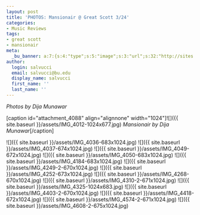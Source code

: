 ```yaml
---
layout: post
title: 'PHOTOS: Mansionair @ Great Scott 3/24'
categories:
- Music Reviews
tags:
- great scott
- mansionair
meta:
  _bu_banner: a:7:{s:4:"type";s:5:"image";s:3:"url";s:32:"http://sites.bu.edu/wtbu/files/2019/03/IMG_4325.jpg";s:3:"alt";s:0:"";s:7:"post_id";s:4:"4098";s:4:"html";s:0:"";s:8:"position";s:12:"contentWidth";s:7:"caption";s:0:"";}
author:
  login: salvucci
  email: salvucci@bu.edu
  display_name: salvucci
  first_name: ''
  last_name: ''
---
```

_Photos by Dija Munawar_

\[caption id="attachment\_4088" align="alignnone" width="1024"\]![]({{ site.baseurl }}/assets/IMG_4012-1024x677.jpg) _Mansionair by Dija Munawar_\[/caption\]

![]({{ site.baseurl }}/assets/IMG_4036-683x1024.jpg) ![]({{ site.baseurl }}/assets/IMG_4037-674x1024.jpg) ![]({{ site.baseurl }}/assets/IMG_4049-672x1024.jpg) ![]({{ site.baseurl }}/assets/IMG_4050-683x1024.jpg) ![]({{ site.baseurl }}/assets/IMG_4184-683x1024.jpg) ![]({{ site.baseurl }}/assets/IMG_4249-2-670x1024.jpg) ![]({{ site.baseurl }}/assets/IMG_4252-673x1024.jpg) ![]({{ site.baseurl }}/assets/IMG_4268-670x1024.jpg) ![]({{ site.baseurl }}/assets/IMG_4310-2-671x1024.jpg) ![]({{ site.baseurl }}/assets/IMG_4325-1024x683.jpg) ![]({{ site.baseurl }}/assets/IMG_4403-2-670x1024.jpg) ![]({{ site.baseurl }}/assets/IMG_4418-672x1024.jpg) ![]({{ site.baseurl }}/assets/IMG_4574-2-671x1024.jpg) ![]({{ site.baseurl }}/assets/IMG_4608-2-675x1024.jpg)